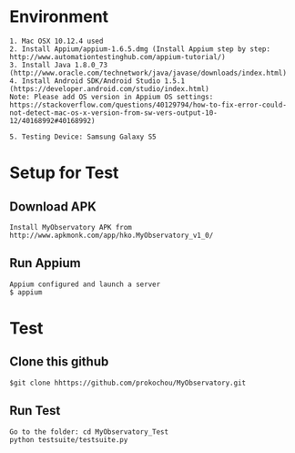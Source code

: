 Environment
===========
	1. Mac OSX 10.12.4 used
  	2. Install Appium/appium-1.6.5.dmg (Install Appium step by step: http://www.automationtestinghub.com/appium-tutorial/) 
	3. Install Java 1.8.0_73 (http://www.oracle.com/technetwork/java/javase/downloads/index.html)
	4. Install Android SDK/Android Studio 1.5.1 (https://developer.android.com/studio/index.html)
  	Note: Please add OS version in Appium OS settings: https://stackoverflow.com/questions/40129794/how-to-fix-error-could-not-detect-mac-os-x-version-from-sw-vers-output-10-12/40168992#40168992)
	
	5. Testing Device: Samsung Galaxy S5

Setup for Test
==============
Download APK 
-------------
	Install MyObservatory APK from http://www.apkmonk.com/app/hko.MyObservatory_v1_0/

Run Appium
----------
	Appium configured and launch a server
  	$ appium
  
Test
====
Clone this github
-----------------
	$git clone hhttps://github.com/prokochou/MyObservatory.git

Run Test
-------------
  	Go to the folder: cd MyObservatory_Test
  	python testsuite/testsuite.py
